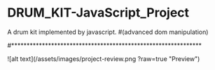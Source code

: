 # DRUM_KIT-JavaScript_Project
A drum kit implemented by javascript.
#(advanced dom manipulation)

#**************************************************************
<!-- ![alt text](https://raw.githubusercontent.com/prajat/DRUM_KIT-JavaScript_Project/master/path/to/assets/images/project-review.png) -->

![alt text](/assets/images/project-review.png ?raw=true "Preview")
